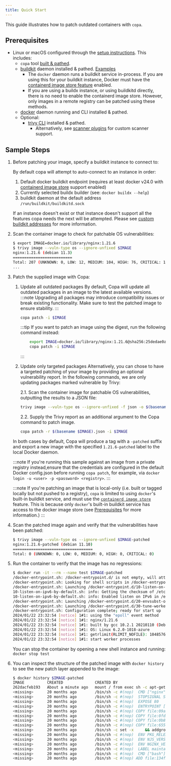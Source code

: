 ```yaml
---
title: Quick Start
---
```


This guide illustrates how to patch outdated containers with `copa`.

## Prerequisites

* Linux or macOS configured through the [setup instructions](./installation.md). This includes:
  * `copa` tool [built & pathed](./installation.md).
  * [buildkit](https://github.com/moby/buildkit/#quick-start) daemon installed & pathed. [Examples](#buildkit-connection-examples)
    * The `docker` daemon runs a buildkit service in-process. If you are using this for your buildkit instance, Docker must have the [containerd image store feature](https://docs.docker.com/storage/containerd/) enabled.
    * If you are using a buildx instance, or using buildkitd directly, there is no need to enable the containerd image store. However, only images in a remote registry can be patched using these methods.
  * [docker](https://docs.docker.com/desktop/linux/install/#generic-installation-steps) daemon running and CLI installed & pathed.
  * Optional:
    * [trivy CLI](https://aquasecurity.github.io/trivy/latest/getting-started/installation/) installed & pathed.  
      * Alternatively, see [scanner plugins](#scanner-plugins) for custom scanner support.

## Sample Steps

1. Before patching your image, specify a buildkit instance to connect to:

    By default copa will attempt to auto-connect to an instance in order:
      1. Default docker buildkit endpoint (requires at least docker v24.0 with [containerd image store](https://docs.docker.com/storage/containerd/#enable-containerd-image-store-on-docker-engine) support enabled)
      2. Currently selected buildx builder (see: `docker buildx --help`)
      3. buildkit daemon at the default address `/run/buildkit/buildkitd.sock`

    If an instance doesn't exist or that instance doesn't support all the features copa needs the next will be attempted. Please see [custom buildkit addresses](custom-address.md) for more information.

2.  Scan the container image to check for patchable OS vulnerabilities:
    ```bash
    $ export IMAGE=docker.io/library/nginx:1.21.6
    $ trivy image --vuln-type os --ignore-unfixed $IMAGE
    nginx:1.21.6 (debian 11.3)
    ==========================
    Total: 207 (UNKNOWN: 0, LOW: 12, MEDIUM: 104, HIGH: 76, CRITICAL: 15)
    ...
    ```

3. Patch the supplied image with Copa:

    1. Update all outdated packages
        By default, Copa will update all outdated packages in an image to the latest available versions. 
        :::note
        Upgrading all packages may introduce compatibility issues or break existing functionality. Make sure to test the patched image to ensure stability. 
        :::

        ```bash
        copa patch -i $IMAGE
        ```

        :::tip 
        If you want to patch an image using the digest, run the following command instead: 
    
        ```bash
            export IMAGE=docker.io/library/nginx:1.21.6@sha256:25dedae0aceb6b4fe5837a0acbacc6580453717f126a095aa05a3c6fcea14dd4
            copa patch -i $IMAGE
        ```
        :::

    2. Update only targeted packages
        Alternatively, you can chose to have a targeted patching of your image by providing an optional vulnerability report. In the following commands, we are only updating packages marked vulnerable by Trivy:

        2.1. Scan the container image for patchable OS vulnerabilities, outputting the results to a JSON file:
        ```bash
        trivy image --vuln-type os --ignore-unfixed -f json -o $(basename $IMAGE).json $IMAGE
        ```
        
        2.2. Supply the Trivy report as an additional argument to the Copa command to patch image.

        ```bash
        copa patch -r $(basename $IMAGE).json -i $IMAGE
        ```
    
    In both cases by default, Copa will produce a tag with a `-patched` suffix and export a new image with the specified `1.21.6-patched` label to the local Docker daemon. 

    :::note
    If you're running this sample against an image from a private registry instead,ensure that the credentials are configured in the default Docker config.json before running `copa patch`, for example, via `docker login -u <user> -p <password> <registry>`.
    :::

    :::note
    If you're patching an image that is local-only (i.e. built or tagged locally but not pushed to a registry), `copa` is limited to using `docker`'s built-in buildkit service, and must use the [`containerd image store`](https://docs.docker.com/storage/containerd/) feature. This is because only `docker`'s built-in buildkit service has access to the docker image store (see [Prerequisites](#prerequisites) for more information.)
    :::
    
4. Scan the patched image again and verify that the vulnerabilities have been patched:

    ```bash
    $ trivy image --vuln-type os --ignore-unfixed $IMAGE-patched
    nginx:1.21.6-patched (debian 11.10)
    ===================================
    Total: 0 (UNKNOWN: 0, LOW: 0, MEDIUM: 0, HIGH: 0, CRITICAL: 0)
    ```
    
5. Run the container to verify that the image has no regressions:

    ```bash
    $ docker run -it --rm --name test $IMAGE-patched
    /docker-entrypoint.sh: /docker-entrypoint.d/ is not empty, will attempt to perform configuration
    /docker-entrypoint.sh: Looking for shell scripts in /docker-entrypoint.d/
    /docker-entrypoint.sh: Launching /docker-entrypoint.d/10-listen-on-ipv6-by-default.sh
    10-listen-on-ipv6-by-default.sh: info: Getting the checksum of /etc/nginx/conf.d/default.conf
    10-listen-on-ipv6-by-default.sh: info: Enabled listen on IPv6 in /etc/nginx/conf.d/default.conf
    /docker-entrypoint.sh: Launching /docker-entrypoint.d/20-envsubst-on-templates.sh
    /docker-entrypoint.sh: Launching /docker-entrypoint.d/30-tune-worker-processes.sh
    /docker-entrypoint.sh: Configuration complete; ready for start up
    2024/01/22 23:32:54 [notice] 1#1: using the "epoll" event method
    2024/01/22 23:32:54 [notice] 1#1: nginx/1.21.6
    2024/01/22 23:32:54 [notice] 1#1: built by gcc 10.2.1 20210110 (Debian 10.2.1-6)
    2024/01/22 23:32:54 [notice] 1#1: OS: Linux 6.2.0-1018-azure
    2024/01/22 23:32:54 [notice] 1#1: getrlimit(RLIMIT_NOFILE): 1048576:1048576
    2024/01/22 23:32:54 [notice] 1#1: start worker processes
    ```
   You can stop the container by opening a new shell instance and running: `docker stop test`

6. You can inspect the structure of the patched image with `docker history` to see the new patch layer appended to the image:

    ```bash
    $ docker history $IMAGE-patched
    IMAGE          CREATED              CREATED BY                                      SIZE      COMMENT
    262dacfeb193   About a minute ago   mount / from exec sh -c apt-get install --no-ins…   41.1MB    buildkit.exporter.image.v0
    <missing>      20 months ago        /bin/sh -c #(nop)  CMD ["nginx" "-g" "daemon…   0B
    <missing>      20 months ago        /bin/sh -c #(nop)  STOPSIGNAL SIGQUIT           0B
    <missing>      20 months ago        /bin/sh -c #(nop)  EXPOSE 80                    0B
    <missing>      20 months ago        /bin/sh -c #(nop)  ENTRYPOINT ["/docker-entr…   0B
    <missing>      20 months ago        /bin/sh -c #(nop) COPY file:09a214a3e07c919a…   16.4kB
    <missing>      20 months ago        /bin/sh -c #(nop) COPY file:0fd5fca330dcd6a7…   12.3kB
    <missing>      20 months ago        /bin/sh -c #(nop) COPY file:0b866ff3fc1ef5b0…   12.3kB
    <missing>      20 months ago        /bin/sh -c #(nop) COPY file:65504f71f5855ca0…   8.19kB
    <missing>      20 months ago        /bin/sh -c set -x     && addgroup --system -…   64.5MB
    <missing>      20 months ago        /bin/sh -c #(nop)  ENV PKG_RELEASE=1~bullseye   0B
    <missing>      20 months ago        /bin/sh -c #(nop)  ENV NJS_VERSION=0.7.3        0B
    <missing>      20 months ago        /bin/sh -c #(nop)  ENV NGINX_VERSION=1.21.6     0B
    <missing>      20 months ago        /bin/sh -c #(nop)  LABEL maintainer=NGINX Do…   0B
    <missing>      20 months ago        /bin/sh -c #(nop)  CMD ["bash"]                 0B
    <missing>      20 months ago        /bin/sh -c #(nop) ADD file:134f25aec8adf83cb…   91.8MB
    ```

